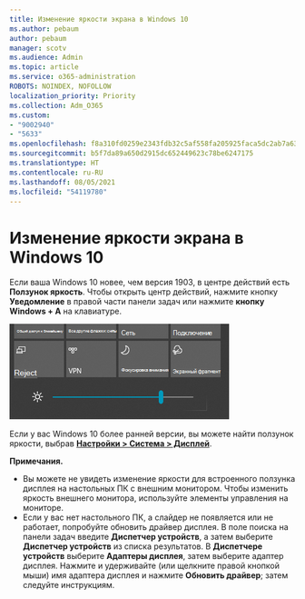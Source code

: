 ```yaml
---
title: Изменение яркости экрана в Windows 10
ms.author: pebaum
author: pebaum
manager: scotv
ms.audience: Admin
ms.topic: article
ms.service: o365-administration
ROBOTS: NOINDEX, NOFOLLOW
localization_priority: Priority
ms.collection: Adm_O365
ms.custom:
- "9002940"
- "5633"
ms.openlocfilehash: f8a310fd0259e2343fdb32c5af558fa205925faca5dc2ab7a637e0de1a5fbd20
ms.sourcegitcommit: b5f7da89a650d2915dc652449623c78be6247175
ms.translationtype: HT
ms.contentlocale: ru-RU
ms.lasthandoff: 08/05/2021
ms.locfileid: "54119780"
---
```

# <a name="change-screen-brightness-in-windows-10"></a>Изменение яркости экрана в Windows 10

Если ваша Windows 10 новее, чем версия 1903, в центре действий есть **Ползунок яркость**. Чтобы открыть центр действий, нажмите кнопку **Уведомление** в правой части панели задач или нажмите **кнопку Windows + A** на клавиатуре.

![Ползунок яркости](media/brightness-slider.png)

Если у вас Windows 10 более ранней версии, вы можете найти ползунок яркости, выбрав **[Настройки > Система > Дисплей](ms-settings:display?activationSource=GetHelp)**.

**Примечания.**

- Вы можете не увидеть изменение яркости для встроенного ползунка дисплея на настольных ПК с внешним монитором. Чтобы изменить яркость внешнего монитора, используйте элементы управления на мониторе.
- Если у вас нет настольного ПК, а слайдер не появляется или не работает, попробуйте обновить драйвер дисплея. В поле поиска на панели задач введите **Диспетчер устройств**, а затем выберите **Диспетчер устройств** из списка результатов. В **Диспетчере устройств** выберите **Адаптеры дисплея**, затем выберите адаптер дисплея. Нажмите и удерживайте (или щелкните правой кнопкой мыши) имя адаптера дисплея и нажмите **Обновить драйвер**; затем следуйте инструкциям.
